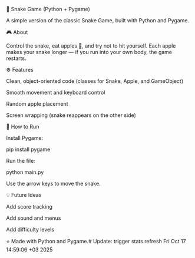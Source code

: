 🐍 Snake Game (Python + Pygame)

A simple version of the classic Snake Game, built with Python and Pygame.

🎮 About

Control the snake, eat apples 🍎, and try not to hit yourself.
Each apple makes your snake longer — if you run into your own body, the game restarts.

⚙️ Features

Clean, object-oriented code (classes for Snake, Apple, and GameObject)

Smooth movement and keyboard control

Random apple placement

Screen wrapping (snake reappears on the other side)

🚀 How to Run

Install Pygame:

pip install pygame


Run the file:

python main.py


Use the arrow keys to move the snake.

💡 Future Ideas

Add score tracking

Add sound and menus

Add difficulty levels

⭐️ Made with Python and Pygame.# Update: trigger stats refresh Fri Oct 17 14:59:06 +03 2025

